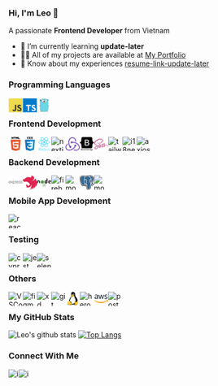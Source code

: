### Hi, I'm Leo 🤟
A passionate **Frontend Developer** from Vietnam
- 🌱 I’m currently learning **update-later**
- 👨‍💻 All of my projects are available at [My Portfolio](https://www.imdotnhsang.dev/)
- 📄 Know about my experiences [resume-link-update-later](resume-link)

### Programming Languages
<img align="left" src="https://raw.githubusercontent.com/devicons/devicon/master/icons/javascript/javascript-original.svg" alt="javascript" width="28" height="28" title="Javascript"/>
<img align="left" src="https://raw.githubusercontent.com/devicons/devicon/master/icons/typescript/typescript-original.svg" alt="typescript" width="28" height="28" title="Typescript"/>
<img align="left" src="https://raw.githubusercontent.com/devicons/devicon/master/icons/go/go-original.svg" alt="go" width="28" height="28"/>
<br/>

### Frontend Development
<img align="left" src="https://raw.githubusercontent.com/devicons/devicon/master/icons/html5/html5-original-wordmark.svg" alt="html5" width="28" height="28" title="HTML5"/> 
<img align="left" src="https://raw.githubusercontent.com/devicons/devicon/master/icons/css3/css3-original-wordmark.svg" alt="css3" width="28" height="28" title="CSS3"/>
<img align="left" src="https://raw.githubusercontent.com/devicons/devicon/master/icons/react/react-original-wordmark.svg" alt="react" width="28" height="28" title="ReactJS"/>
<img align="left" src="https://cdn.worldvectorlogo.com/logos/nextjs-2.svg" alt="nextjs" width="28" height="28" title="NextJS"/>
<img align="left" src="https://raw.githubusercontent.com/devicons/devicon/master/icons/redux/redux-original.svg" alt="redux" width="28" height="28" title="redux"/>
<img align="left" src="https://raw.githubusercontent.com/devicons/devicon/master/icons/bootstrap/bootstrap-plain-wordmark.svg" alt="bootstrap" width="28" height="28" title="boostrap"/>
<img align="left" src="https://raw.githubusercontent.com/devicons/devicon/master/icons/sass/sass-original.svg" alt="sass" width="28" height="28" title="SASS"/>
<img align="left" src="https://www.vectorlogo.zone/logos/tailwindcss/tailwindcss-icon.svg" alt="tailwind" width="28" height="28" title="TailwindCSS"/>
<img align="left" alt="i18next" width="28" height="28" src="https://gblobscdn.gitbook.com/spaces%2F-L9iS6Wm2hynS5H9Gj7j%2Favatar.png?alt=media" title="i18Next"/>
<img align="left" alt="axios" width="28" height="28" src="https://axios-http.com/assets/favicon.ico" title="axios"/>
<br/>

### Backend Development
<img align="left" src="https://raw.githubusercontent.com/devicons/devicon/master/icons/express/express-original-wordmark.svg" alt="express" width="28" height="28"/>
<img align="left" src="https://raw.githubusercontent.com/devicons/devicon/master/icons/nestjs/nestjs-plain.svg" alt="nestjs" width="28" height="28"/>
<img align="left" src="https://raw.githubusercontent.com/devicons/devicon/master/icons/nodejs/nodejs-original-wordmark.svg" alt="nodejs" width="28" height="28"/>
<img align="left" src="https://www.vectorlogo.zone/logos/firebase/firebase-icon.svg" alt="firebase" width="28" height="28"/>
<img align="left" alt="mongoose" width="28" height="28" title="Mongoose" src="https://mongoosejs.com/docs/images/favicon/apple-icon-57x57.png"/>
<img align="left" alt="postgre-sql" width="28" height="28" title="PostgreSQL" src="https://raw.githubusercontent.com/github/explore/80688e429a7d4ef2fca1e82350fe8e3517d3494d/topics/postgresql/postgresql.png"/>
<img align="left" alt="mongo-db" width="28" height="28" title="MongoDB" src="https://avatars.githubusercontent.com/u/45120?s=48&v=4"/>
<br/>

### Mobile App Development
<img align="left" src="https://reactnative.dev/img/header_logo.svg" alt="react-native" width="28" height="28" title="React Native"/>
<br/>

### Testing
<img align="left" src="https://raw.githubusercontent.com/simple-icons/simple-icons/6e46ec1fc23b60c8fd0d2f2ff46db82e16dbd75f/icons/cypress.svg" alt="cypress" width="28" height="28" title="Cypress"/>
<img align="left" src="https://www.vectorlogo.zone/logos/jestjsio/jestjsio-icon.svg" alt="jest" width="28" height="28" title="Jest Testing"/>
<img align="left" src="https://raw.githubusercontent.com/detain/svg-logos/780f25886640cef088af994181646db2f6b1a3f8/svg/selenium-logo.svg" alt="selenium" width="28" height="28" title="Selenium"/>
<br/>

### Others
<img align="left" alt="VSCode" title="VSCode" src="https://code.visualstudio.com/favicon.ico" width="28" height="28"/>
<img align="left" src="https://www.vectorlogo.zone/logos/figma/figma-icon.svg" alt="figma" title="Figma" width="28" height="28"/>
<img align="left" src="https://cdn.worldvectorlogo.com/logos/adobe-xd.svg" alt="xd" title="Adobe XD" width="28" height="28"/>
<img align="left" src="https://www.vectorlogo.zone/logos/git-scm/git-scm-icon.svg" alt="git" width="28" height="28" title="Git"/>
<img align="left" src="https://raw.githubusercontent.com/devicons/devicon/master/icons/linux/linux-original.svg" alt="linux" width="28" height="28" title="Linux"/>
<img align="left" src="https://www.vectorlogo.zone/logos/heroku/heroku-icon.svg" alt="heroku" width="28" height="28" title="Heroku"/>
<img align="left" src="https://raw.githubusercontent.com/devicons/devicon/master/icons/amazonwebservices/amazonwebservices-original-wordmark.svg" alt="aws" title="AWS" width="28" height="28"/>
<img align="left" src="https://www.vectorlogo.zone/logos/getpostman/getpostman-icon.svg" alt="postman" title="Postman" width="28" height="28"/>
<br/>

### My GitHub Stats
![Leo's github stats](https://github-readme-stats.vercel.app/api?username=imdotnhsang&show_icons=true&theme=buefy&show_icons=true&count_private=true) 
[![Top Langs](https://github-readme-stats.vercel.app/api/top-langs/?username=imdotnhsang&layout=compact)](https://github.com/anuraghazra/github-readme-stats)

### Connect With Me
<a href="https://fb.com/imdotnhsang" target="blank"><img align="left" src="https://raw.githubusercontent.com/rahuldkjain/github-profile-readme-generator/master/src/images/icons/Social/facebook.svg" alt="imdotnhsang" height="20" width="20" /></a>
<a href="https://linkedin.com/in/imdotnhsang" target="blank"><img align="left" src="https://raw.githubusercontent.com/rahuldkjain/github-profile-readme-generator/master/src/images/icons/Social/linked-in-alt.svg" alt="imdotnhsang" height="20" width="20" /></a>


